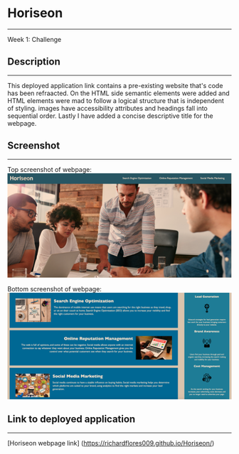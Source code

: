 # Horiseon
******************************************************************************************************************************************************************************************************************************
Week 1: Challenge

## Description 
******************************************************************************************************************************************************************************************************************************

This deployed application link contains a pre-existing website that's code has been refraacted. On the HTML side semantic elements were added and HTML elements were mad to follow a logical structure that is independent of styling. images have accessibility attributes and headings fall into sequential order. Lastly I have added a concise descriptive title for the webpage. 


## Screenshot
******************************************************************************************************************************************************************************************************************************

Top screenshot of webpage:
![alt text](https://github.com/Richardflores009/Horiseon/blob/master/assets/images/Screen%20Shot%202020-07-31%20at%2017.40.54.png "Top of webpage")

Bottom screenshot of webpage:
![alt text](https://github.com/Richardflores009/Horiseon/blob/master/assets/images/Screen%20Shot%202020-07-31%20at%2017.40.30.png "Bottom of webpage")


## Link to deployed application
******************************************************************************************************************************************************************************************************************************
[Horiseon webpage link] (https://richardflores009.github.io/Horiseon/)
